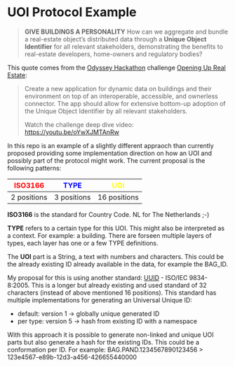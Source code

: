 # UOI Protocol Example

> **GIVE BUILDINGS A PERSONALITY**
> How can we aggregate and bundle a real-estate object’s distributed data through a **Unique Object Identifier** for all relevant stakeholders, demonstrating the benefits to real-estate developers, home-owners and regulatory bodies?

This quote comes from the [Odyssey Hackathon](https://www.odyssey.org/) challenge [Opening Up Real Estate](https://www.odyssey.org/hackathon-2020-kadaster-fibree-ministry-of-the-interior-challenge-give-buildings-a-personality/):

> Create a new application for dynamic data on buildings and their environment on top of an interoperable, accessible, and ownerless connector. The app should allow for extensive bottom-up adoption of the Unique Object Identifier by all relevant stakeholders.
> 
> Watch the challenge deep dive video: https://youtu.be/oYwXJMTAnRw

In this repo is an example of a slightly different appraoch than currently proposed providing some implementation direction on how an UOI and possibly part of the protocol might work.
The current proposal is the following patterns:

| <span style="color: red;">ISO3166</span> | <span style="color: blue;">TYPE</span> | <span style="color: yellow">UOI</span> |
|------------------------------------------|----------------------------------------|----------------------------------------|
| 2 positions                              | 3 positions                            | 16 positions

**ISO3166** is the standard for Country Code. NL for The Netherlands ;-)

**TYPE** refers to a certain type for this UOI.
This might also be interpreted as a context.
For example: a building.
There are forseen multiple layers of types,
each layer has one or a few TYPE definitions.

The **UOI** part is a String, a text with numbers and characters.
This could be the already existing ID already available in the data, 
for example the BAG_ID.

My proposal for this is using another standard: [UUID](https://en.wikipedia.org/wiki/Universally_unique_identifier) - ISO/IEC 9834-8:2005.
This is a longer but already existing and used standard of 32 characters (instead of above mentioned 16 positions).
This standard has multiple implementations for generating an Universal Unique ID:

- default: version 1 -> globally unique generated ID
- per type: version 5 -> hash from existing ID with a namespace

With this approach it is possible to generate non-linked and unique UOI parts but also generate a hash for the existing IDs.
This could be a conformation per ID.
For example: BAG.PAND.1234567890123456 > 123e4567-e89b-12d3-a456-426655440000
